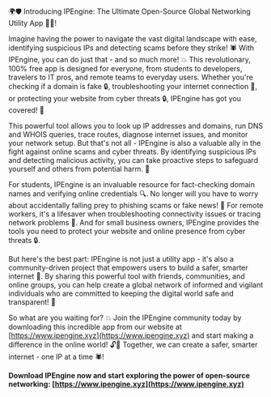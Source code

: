 🌍🛡️ Introducing IPEngine: The Ultimate Open-Source Global Networking Utility App 📡🚀!

Imagine having the power to navigate the vast digital landscape with ease, identifying suspicious IPs and detecting scams before they strike! 🕷️ With IPEngine, you can do just that - and so much more! 💥 This revolutionary, 100% free app is designed for everyone, from students to developers, travelers to IT pros, and remote teams to everyday users. Whether you're checking if a domain is fake 🔒, troubleshooting your internet connection 📡, or protecting your website from cyber threats 🔒, IPEngine has got you covered! 🌟

This powerful tool allows you to look up IP addresses and domains, run DNS and WHOIS queries, trace routes, diagnose internet issues, and monitor your network setup. But that's not all - IPEngine is also a valuable ally in the fight against online scams and cyber threats. By identifying suspicious IPs and detecting malicious activity, you can take proactive steps to safeguard yourself and others from potential harm. 💪

For students, IPEngine is an invaluable resource for fact-checking domain names and verifying online credentials 🔍. No longer will you have to worry about accidentally falling prey to phishing scams or fake news! 📰 For remote workers, it's a lifesaver when troubleshooting connectivity issues or tracing network problems 📡. And for small business owners, IPEngine provides the tools you need to protect your website and online presence from cyber threats 🔒.

But here's the best part: IPEngine is not just a utility app - it's also a community-driven project that empowers users to build a safer, smarter internet 🌟. By sharing this powerful tool with friends, communities, and online groups, you can help create a global network of informed and vigilant individuals who are committed to keeping the digital world safe and transparent! 🚀

So what are you waiting for? 💥 Join the IPEngine community today by downloading this incredible app from our website at [https://www.ipengine.xyz](https://www.ipengine.xyz) and start making a difference in the online world! 🔓🌟 Together, we can create a safer, smarter internet - one IP at a time 🕷️!

**Download IPEngine now and start exploring the power of open-source networking: [https://www.ipengine.xyz](https://www.ipengine.xyz)**